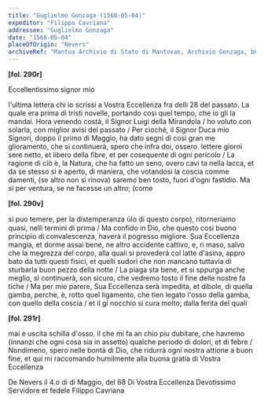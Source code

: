 ```yaml
---
title: "Guglielmo Gonzaga (1568-05-04)"
expeditor: "Filippo Cavriana"
addressee: "Guglielmo Gonzaga"
date: "1568-05-04"
placeOfOrigin: "Nevers"
archiveRef: "Mantua Archivio di Stato di Mantovae, Archivio Gonzaga, b654, fols. 290r-291r"
---
```



**[fol. 290r]**

Eccellentissimo signor  mio

 l'ultima lettera  chi io scrissi a Vostra Eccellenza  fra delli 28  del passato. La quale era prima di tristi  novelle, portando cosi quel tempo, che io  gli la mandai. Hora venendo costà, il  Signor  Luigi della Mirandola / ho voluto con  solarla, con  miglior avisi del passato / Per cioché, il Signor  Duca mio Signori, doppo il primo  di Maggio, ha dato segni di cosi gran me glioramento, che si continuerà, spero che  infra doi, ossero. lettere  giorni sere netto, et  libero della fibre, et per cosequente di ogni pericolo / La ragione di ciò è, la  Natura, che ha fatto un seno, overo cavi ta nella lacca, et da se stesso si è aperto,  di maniera, che votandosi la coscia comme damenti, (se altro non si rinova) saremo  ben tosto, fuori d'ogni fastidio. Ma si  per ventura, se ne facesse un altro; (come


**[fol. 290v]**

 si puo temere, per la distemperanza <span class="unclear">u̍lo</span> di  questo corpo), ritorneriamo quasi, nelli termini  di prima / Ma confido in Dio, che questo  cosi buono  principio di convalescenza, haverà il  pogresso migliore. Sua Eccellenza  mangia, et dorme  assai bene, ne altro accidente cattivo, e, ri maso, salvo che la megrezza del corpo, alla  quali si provederá col latte d'asina, appro bato da tutti questi fisici, et quelli sudori  che non mancano tuttavia di sturbarla buon  pezzo della notte / La piaga sta bene, et  si sppurga anche meglio, si continuerà, son  sicuro, che vedremo tosto il fine delle nostre  fa tiche / Ma per mio parere, Sua Eccellenza  serà  impedita, et dibole, di quella gamba, perche, è,  rotto quel ligamento, che tien legato l'osso  della gamba, con  quello della coscia / et il gi nocchio si cura molto; dalla ferita del quali 


**[fol. 291r]**

mai è uscita schilla d'osso, il che mi fa an chio piu dubitare, che havremo (innanzi  che  ogni cosa sia in assetto) qualche periodo di  dolori, et di febre / Nondimeno, spero  nelle bontà di Dio, che ridurrà ogni nostra  attione a buon fine, et qui mi raccomando  humilmente alla buona gratia  di Vostra Eccellenza 

De Nevers il 4.o di di Maggio, del 68 Di Vostra Eccellenza  Devotissimo  Servidore et  fedele  Filippo Cavriana

